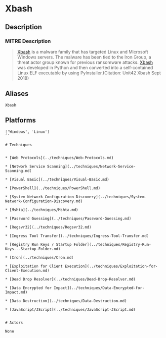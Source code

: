 
# Xbash

## Description

### MITRE Description

> [Xbash](https://attack.mitre.org/software/S0341) is a malware family that has targeted Linux and Microsoft Windows servers. The malware has been tied to the Iron Group, a threat actor group known for previous ransomware attacks. [Xbash](https://attack.mitre.org/software/S0341) was developed in Python and then converted into a self-contained Linux ELF executable by using PyInstaller.(Citation: Unit42 Xbash Sept 2018)

## Aliases

```
Xbash
```

## Platforms

```
['Windows', 'Linux']
``

# Techniques


* [Web Protocols](../techniques/Web-Protocols.md)

* [Network Service Scanning](../techniques/Network-Service-Scanning.md)
    
* [Visual Basic](../techniques/Visual-Basic.md)
    
* [PowerShell](../techniques/PowerShell.md)
    
* [System Network Configuration Discovery](../techniques/System-Network-Configuration-Discovery.md)
    
* [Mshta](../techniques/Mshta.md)
    
* [Password Guessing](../techniques/Password-Guessing.md)
    
* [Regsvr32](../techniques/Regsvr32.md)
    
* [Ingress Tool Transfer](../techniques/Ingress-Tool-Transfer.md)
    
* [Registry Run Keys / Startup Folder](../techniques/Registry-Run-Keys---Startup-Folder.md)
    
* [Cron](../techniques/Cron.md)
    
* [Exploitation for Client Execution](../techniques/Exploitation-for-Client-Execution.md)
    
* [Dead Drop Resolver](../techniques/Dead-Drop-Resolver.md)
    
* [Data Encrypted for Impact](../techniques/Data-Encrypted-for-Impact.md)
    
* [Data Destruction](../techniques/Data-Destruction.md)
    
* [JavaScript/JScript](../techniques/JavaScript-JScript.md)
    

# Actors

None

